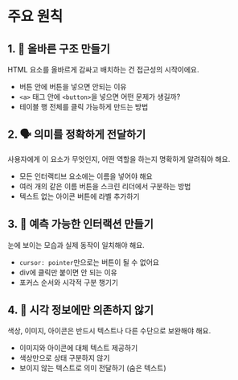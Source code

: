 # 주요 원칙

## 1. 🧱 올바른 구조 만들기

HTML 요소를 올바르게 감싸고 배치하는 건 접근성의 시작이에요.

  - 버튼 안에 버튼을 넣으면 안되는 이유
  - `<a>` 태그 안에 `<button>`을 넣으면 어떤 문제가 생길까?
  - 테이블 행 전체를 클릭 가능하게 만드는 방법

## 2. 🗣️ 의미를 정확하게 전달하기

사용자에게 이 요소가 무엇인지, 어떤 역할을 하는지 명확하게 알려줘야 해요.

  - 모든 인터랙티브 요소에는 이름을 넣어야 해요
  - 여러 개의 같은 이름 버튼을 스크린 리더에서 구분하는 방법
  - 텍스트 없는 아이콘 버튼에 라벨 추가하기

## 3. 🎯 예측 가능한 인터랙션 만들기

눈에 보이는 모습과 실제 동작이 일치해야 해요.

  - `cursor: pointer`만으로는 버튼이 될 수 없어요
  - div에 클릭만 붙이면 안 되는 이유
  - 포커스 순서와 시각적 구분 챙기기

## 4. 🌈 시각 정보에만 의존하지 않기

색상, 이미지, 아이콘은 반드시 텍스트나 다른 수단으로 보완해야 해요.

  - 이미지와 아이콘에 대체 텍스트 제공하기
  - 색상만으로 상태 구분하지 않기
  - 보이지 않는 텍스트로 의미 전달하기 (숨은 텍스트)